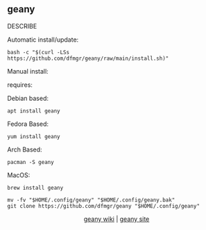 ## geany  
  
DESCRIBE  
  
Automatic install/update:

```shell
bash -c "$(curl -LSs https://github.com/dfmgr/geany/raw/main/install.sh)"
```

Manual install:
  
requires:

Debian based:

```shell
apt install geany
```  

Fedora Based:

```shell
yum install geany
```  

Arch Based:

```shell
pacman -S geany
```  

MacOS:  

```shell
brew install geany
```
  
```shell
mv -fv "$HOME/.config/geany" "$HOME/.config/geany.bak"
git clone https://github.com/dfmgr/geany "$HOME/.config/geany"
```
  
<p align=center>
  <a href="https://wiki.archlinux.org/index.php/geany" target="_blank" rel="noopener noreferrer">geany wiki</a>  |  
  <a href="https://www.geany.org" target="_blank" rel="noopener noreferrer">geany site</a>
</p>  

